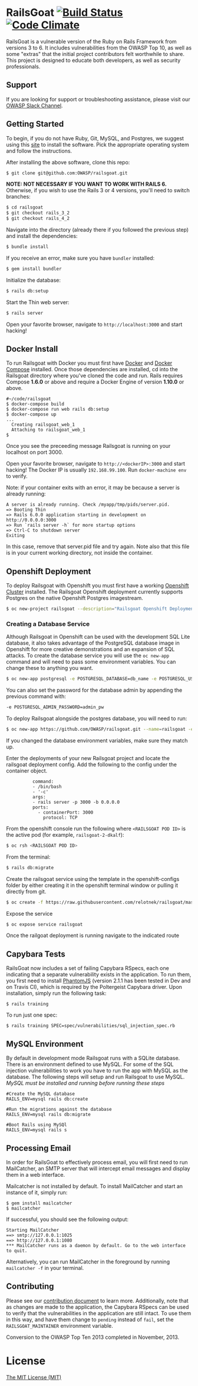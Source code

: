 # RailsGoat [![Build Status](https://api.travis-ci.org/OWASP/railsgoat.png?branch=master)](https://travis-ci.org/OWASP/railsgoat) [![Code Climate](https://codeclimate.com/github/OWASP/railsgoat.png)](https://codeclimate.com/github/OWASP/railsgoat)

RailsGoat is a vulnerable version of the Ruby on Rails Framework from versions 3 to 6. It includes vulnerabilities from the OWASP Top 10, as well as some "extras" that the initial project contributors felt worthwhile to share. This project is designed to educate both developers, as well as security professionals.

## Support

If you are looking for support or troubleshooting assistance, please visit our [OWASP Slack Channel](https://owasp.slack.com/messages/project-railsgoat/).

## Getting Started

To begin, if you do not have Ruby, Git, MySQL, and Postgres, we suggest
using this [site](https://gorails.com/setup) to install the software.
Pick the appropriate operating system and follow the instructions.

After installing the above software, clone this repo:

```bash
$ git clone git@github.com:OWASP/railsgoat.git
```

**NOTE: NOT NECESSARY IF YOU WANT TO WORK WITH RAILS 6.** Otherwise, if you wish to use the Rails 3 or 4 versions, you'll need to switch branches:

```bash
$ cd railsgoat
$ git checkout rails_3_2
$ git checkout rails_4_2
```

Navigate into the directory (already there if you followed the previous step) and install the dependencies:

```bash
$ bundle install
```

If you receive an error, make sure you have `bundler` installed:

```bash
$ gem install bundler
```

Initialize the database:

```bash
$ rails db:setup
```

Start the Thin web server:

```bash
$ rails server
```

Open your favorite browser, navigate to `http://localhost:3000` and start hacking!

## Docker Install
To run Railsgoat with Docker you must first have [Docker](https://docs.docker.com/engine/installation/) and [Docker Compose](https://docs.docker.com/compose/install/) installed. Once those dependencies are installed, cd into the Railsgoat directory where you've cloned the code and run. Rails requires Compose **1.6.0** or above and require a Docker Engine of version **1.10.0** or above.

```
#~/code/railsgoat
$ docker-compose build
$ docker-compose run web rails db:setup
$ docker-compose up
...
  Creating railsgoat_web_1
  Attaching to railsgoat_web_1
$
```
Once you see the preceeding message Railsgoat is running on your localhost on port 3000.

Open your favorite browser, navigate to `http://<dockerIP>:3000` and start hacking! The Docker IP is usually `192.168.99.100`. Run `docker-machine env` to verify.

Note: if your container exits with an error, it may be because a server is already running:
```
A server is already running. Check /myapp/tmp/pids/server.pid.
=> Booting Thin
=> Rails 6.0.0 application starting in development on
http://0.0.0.0:3000
=> Run `rails server -h` for more startup options
=> Ctrl-C to shutdown server
Exiting
```
In this case, remove that server.pid file and try again. Note also that this file is in your current working directory, not inside the container.

## Openshift Deployment
To deploy Railsgoat with Openshift you must first have a working [Openshift Cluster](https://docs.okd.io/latest/welcome/index.html) installed. The Railsgoat Openshift deployment currently supports Postgres on the native Openshift Postgres imagestream.

```bash
$ oc new-project railsgoat --description="Railsgoat Openshift Deployment" --display-name="Railsgoat"
```
### Creating a Database Service

Although Railsgoat in Openshift can be used with the development SQL Lite database, it also takes advantage of the PostgreSQL database image in Openshift for more creative demonstrations and an expansion of SQL attacks. To create the database service you will use the `oc new-app` command and will need to pass some environment variables. You can change these to anything you want.

```bash
$ oc new-app postgresql -e POSTGRESQL_DATABASE=db_name -e POSTGRESQL_USER=username -e POSTGRESQL_PASSWORD=password
```

You can also set the password for the database admin by appending the previous command with:

```bash
-e POSTGRESQL_ADMIN_PASSWORD=admin_pw
```

To deploy Railsgoat alongside the postgres database, you will need to run:
```bash
$ oc new-app https://github.com/OWASP/railsgoat.git --name=railsgoat -e POSTGRESQL_USER=username -e POSTGRESQL_PASSWORD=password -e POSTGRESQL_DATABASE=db_name -e DATABASE_SERVICE_NAME=postgresql -e RAILS_ENV=openshift
```

If you changed the database environment variables, make sure they match up.

Enter the deployments of your new Railsgoat project and locate the railsgoat deployment config. Add the following to the config under the container object.

```
          command:
          - /bin/bash
          - '-c'
          args:
          - rails server -p 3000 -b 0.0.0.0
          ports:
            - containerPort: 3000
              protocol: TCP
```

From the openshift console run the following where `<RAILSGOAT POD ID>` is the active pod (for example, `railsgoat-2-dkalf`):

```bash
$ oc rsh <RAILSGOAT POD ID>
```

From the terminal:

```bash
$ rails db:migrate
```

Create the railsgoat service using the template in the openshift-configs folder by either creating it in the openshift terminal window or pulling it directly from git.

```bash
$ oc create -f https://raw.githubusercontent.com/relotnek/railsgoat/master/openshift-configs/railsgoatservice.yaml
```

Expose the service

```bash
$ oc expose service railsgoat
```

Once the railgoat deployment is running navigate to the indicated route

## Capybara Tests

RailsGoat now includes a set of failing Capybara RSpecs, each one indicating that a separate vulnerability exists in the application. To run them, you first need to install [PhantomJS](https://github.com/jonleighton/poltergeist#installing-phantomjs) (version 2.1.1 has been tested in Dev and on Travis CI), which is required by the Poltergeist Capybara driver. Upon installation, simply run the following task:

```
$ rails training
```

To run just one spec:

```
$ rails training SPEC=spec/vulnerabilities/sql_injection_spec.rb
```

## MySQL Environment

By default in development mode Railsgoat runs with a SQLite database. There is an environment defined to use MySQL. For some of the SQL injection vulnerabilities to work you have to run the app with MySQL as the database. The following steps will setup and run Railsgoat to use MySQL. *MySQL must be installed and running before running these steps*

```
#Create the MySQL database
RAILS_ENV=mysql rails db:create

#Run the migrations against the database
RAILS_ENV=mysql rails db:migrate

#Boot Rails using MySQl
RAILS_ENV=mysql rails s
```

## Processing Email

In order for RailsGoat to effectively process email, you will first need to run MailCatcher, an SMTP server that will intercept email messages and display them in a web interface.

Mailcatcher is not installed by default. To install MailCatcher and start an instance of it, simply run:

```
$ gem install mailcatcher
$ mailcatcher
```

If successful, you should see the following output:

```
Starting MailCatcher
==> smtp://127.0.0.1:1025
==> http://127.0.0.1:1080
*** MailCatcher runs as a daemon by default. Go to the web interface to quit.
```

Alternatively, you can run MailCatcher in the foreground by running `mailcatcher -f` in your terminal.

## Contributing

Please see our [contribution document](./CONTRIBUTING.md) to learn more. Additionally, note that as changes are made to the application, the Capybara RSpecs can be used to verify that the vulnerabilities in the application are still intact. To use them in this way, and have them change to `pending` instead of `fail`, set the `RAILSGOAT_MAINTAINER` environment variable.

Conversion to the OWASP Top Ten 2013 completed in November, 2013.

# License

[The MIT License (MIT)](./LICENSE.md)
